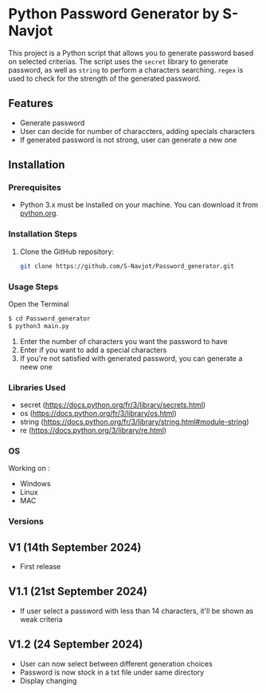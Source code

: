 # Python Password Generator by S-Navjot

This project is a Python script that allows you to generate password based on selected criterias. The script uses the `secret` library to generate password, as well as `string` to perform a characters searching. `regex` is used to check for the strength of the generated password.

## Features  

- Generate password
- User can decide for number of characcters, adding specials characters
- If generated password is not strong, user can generate a new one

## Installation  

### Prerequisites  

- Python 3.x must be installed on your machine. You can download it from [python.org](https://www.python.org/).

### Installation Steps  

1. Clone the GitHub repository:

   ```sh
   git clone https://github.com/S-Navjot/Password_generator.git

### Usage Steps    

Open the Terminal
```sh
$ cd Password_generator
$ python3 main.py
```

1. Enter the number of characters you want the password to have 
2. Enter if you want to add a special characters  
3. If you're not satisfied with generated password, you can generate a neew one  

### Libraries Used  

* secret (https://docs.python.org/fr/3/library/secrets.html)
* os (https://docs.python.org/fr/3/library/os.html) 
* string (https://docs.python.org/fr/3/library/string.html#module-string)
* re (https://docs.python.org/3/library/re.html)


### OS

Working on :
* Windows
* Linux
* MAC

### Versions

V1 (14th September 2024)
--------------------
- First release

V1.1 (21st September 2024)
--------------------
- If user select a password with less than 14 characters, it'll be shown as weak criteria

V1.2 (24 September 2024)
--------------------
- User can now select between different generation choices
- Password is now stock in a txt file under same directory
- Display changing